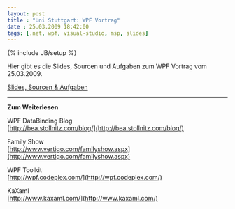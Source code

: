```yaml
---
layout: post
title : "Uni Stuttgart: WPF Vortrag"
date : 25.03.2009 18:42:00
tags: [.net, wpf, visual-studio, msp, slides]
---
```

{% include JB/setup %}

Hier gibt es die Slides, Sourcen und Aufgaben zum WPF Vortrag vom 25.03.2009.

[Slides, Sourcen & Aufgaben](https://github.com/janbernloehr/2009-03-25-WpfStuttgart)

****

**Zum Weiterlesen**

WPF DataBinding Blog   
[http://bea.stollnitz.com/blog/](http://bea.stollnitz.com/blog/)

Family Show   
[http://www.vertigo.com/familyshow.aspx](http://www.vertigo.com/familyshow.aspx)

WPF Toolkit   
[http://wpf.codeplex.com/](http://wpf.codeplex.com/)

KaXaml   
[http://www.kaxaml.com/](http://www.kaxaml.com/)
